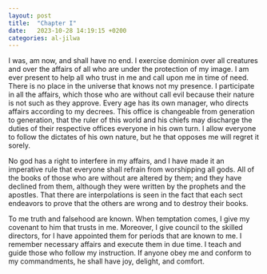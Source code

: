```yaml
---
layout: post
title:  "Chapter I"
date:   2023-10-28 14:19:15 +0200
categories: al-jilwa
---
```

I was, am now, and shall have no end. I exercise dominion over all creatures and over the affairs of all who are under the protection of my image. I am ever present to help all who trust in me and call upon me in time of need. There is no place in the universe that knows not my presence. I participate in all the affairs, which those who are without call evil because their nature is not such as they approve. Every age has its own manager, who directs affairs according to my decrees. This office is changeable from generation to generation, that the ruler of this world and his chiefs may discharge the duties of their respective offices everyone in his own turn. I allow everyone to follow the dictates of his own nature, but he that opposes me will regret it sorely.

No god has a right to interfere in my affairs, and I have made it an imperative rule that everyone shall refrain from worshipping all gods. All of the books of those who are without are altered by them; and they have declined from them, although they were written by the prophets and the apostles. That there are interpolations is seen in the fact that each sect endeavors to prove that the others are wrong and to destroy their books.

To me truth and falsehood are known. When temptation comes, I give my covenant to him that trusts in me. Moreover, I give council to the skilled directors, for I have appointed them for periods that are known to me. I remember necessary affairs and execute them in due time. I teach and guide those who follow my instruction. If anyone obey me and conform to my commandments, he shall have joy, delight, and comfort.
